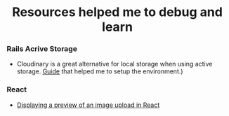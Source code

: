 <h1 align="center">Resources helped me to debug and learn</h1>

### Rails Acrive Storage

- Cloudinary is a great alternative for local storage when using active storage. [Guide]((https://hackernoon.com/image-storage-in-rails-apps-using-cloudinary-and-active-storage-9w2u3yli)) that helped me to setup the environment.)

### React

- [Displaying a preview of an image upload in React](https://medium.com/@650egor/react-30-day-challenge-day-2-image-upload-preview-2d534f8eaaa)
